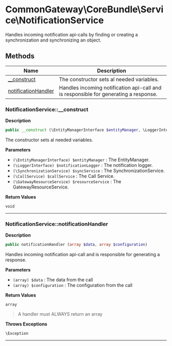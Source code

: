 # CommonGateway\CoreBundle\Service\NotificationService  

Handles incoming notification api-calls by finding or creating a synchronization and synchronizing an object.





## Methods

| Name | Description |
|------|-------------|
|[__construct](#notificationservice__construct)|The constructor sets al needed variables.|
|[notificationHandler](#notificationservicenotificationhandler)|Handles incoming notification api-call and is responsible for generating a response.|




### NotificationService::__construct  

**Description**

```php
public __construct (\EntityManagerInterface $entityManager, \LoggerInterface $notificationLogger, \SynchronizationService $syncService, \CallService $callService, \GatewayResourceService $resourceService)
```

The constructor sets al needed variables. 

 

**Parameters**

* `(\EntityManagerInterface) $entityManager`
: The EntityManager.  
* `(\LoggerInterface) $notificationLogger`
: The notification logger.  
* `(\SynchronizationService) $syncService`
: The SynchronizationService.  
* `(\CallService) $callService`
: The Call Service.  
* `(\GatewayResourceService) $resourceService`
: The GatewayResourceService.  

**Return Values**

`void`


<hr />


### NotificationService::notificationHandler  

**Description**

```php
public notificationHandler (array $data, array $configuration)
```

Handles incoming notification api-call and is responsible for generating a response. 

 

**Parameters**

* `(array) $data`
: The data from the call  
* `(array) $configuration`
: The configuration from the call  

**Return Values**

`array`

> A handler must ALWAYS return an array


**Throws Exceptions**


`\Exception`


<hr />

